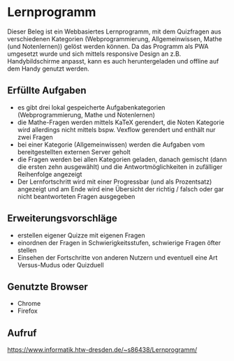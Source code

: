 # Lernprogramm
Dieser Beleg ist ein Webbasiertes Lernprogramm, mit dem Quizfragen aus verschiedenen Kategorien (Webprogrammierung, Allgemeinwissen, Mathe (und Notenlernen)) gelöst werden können. Da das Programm als PWA umgesetzt wurde und sich mittels responsive Design an z.B. Handybildschirme anpasst, kann es auch heruntergeladen und offline auf dem Handy genutzt werden.

## Erfüllte Aufgaben
- es gibt drei lokal gespeicherte Aufgabenkategorien (Webprogrammierung, Mathe und Notenlernen)
- die Mathe-Fragen werden mittels KaTeX gerendert, die Noten Kategorie wird allerdings nicht mittels bspw. Vexflow gerendert und enthält nur zwei Fragen
- bei einer Kategorie (Allgemeinwissen) werden die Aufgaben vom bereitgestellten externen Server geholt
- die Fragen werden bei allen Kategorien geladen, danach gemischt (dann die ersten zehn ausgewählt) und die Antwortmöglichkeiten in zufälliger Reihenfolge angezeigt
- Der Lernfortschritt wird mit einer Progressbar (und als Prozentsatz) angezeigt und am Ende wird eine Übersicht der richtig / falsch oder gar nicht beantworteten Fragen ausgegeben

## Erweiterungsvorschläge
- erstellen eigener Quizze mit eigenen Fragen
- einordnen der Fragen in Schwierigkeitsstufen, schwierige Fragen öfter stellen
- Einsehen der Fortschritte von anderen Nutzern und eventuell eine Art Versus-Mudus oder Quizduell

## Genutzte Browser
- Chrome
- Firefox

## Aufruf
https://www.informatik.htw-dresden.de/~s86438/Lernprogramm/
